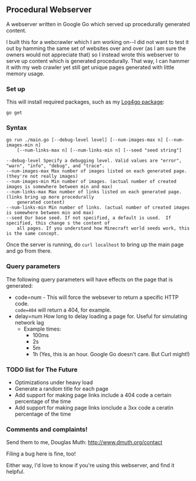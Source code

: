 ## Procedural Webserver

A webserver written in Google Go which served up procedurally generated content.

I built this for a webcrawler which I am working on--I did not want to test 
it out by hamming the same set of websites over and over (as I am sure the
owners would not appreciate that) so I instead wrote this webserver to serve 
up content which is generated procedurally.  That way, I can hammer it with my 
web crawler yet still get unique pages generated with little memory usage.

### Set up

This will install required packages, such as my [Log4go package](https://github.com/dmuth/google-go-log4go):

    go get

### Syntax

    go run ./main.go [--debug-level level] [--num-images-max n] [--num-images-min n] 
        [--num-links-max n] [--num-links-min n] [--seed "seed string"]
    
    --debug-level Specify a debugging level. Valid values are "error", "warn", "info", "debug", and "trace".
    --num-images-max Max number of images listed on each generated page. (they're not really images)
    --num-images-min Min number of images. (actual number of created images is somewhere between min and max)
    --num-links-max Max number of links listed on each generated page. (links bring up more procedurally 
        generated content)
    --num-links-min Min number of links. (actual number of created images is somewhere between min and max)
    --seed Our base seed. If not specified, a default is used.  If specified, this change s the content of 
        all pages. If you understand how Minecraft world seeds work, this is the same concept.
    
Once the server is running, do `curl localhost` to bring up the main page and go from there.

### Query parameters

The following query parameters will have effects on the page that is generated:

- code=num - This will force the websever to return a specific HTTP code.  
    `code=404` will return a 404, for example.
- delay=num How long to delay loading a page for.  Useful for simulating network lag
    - Example times: 
        - 100ms
        - 2s
        - 5m
        - 1h (Yes, this is an hour.  Google Go doesn't care. But Curl might!)
 
### TODO list for The Future
- Optimizations under heavy load
- Generate a random title for each page
- Add support for making page links include a 404 code a certain percentage of the time
- Add support for making page links ionclude a 3xx code a ceratin percentage of the time

### Comments and complaints!

Send them to me, Douglas Muth: http://www.dmuth.org/contact

Filing a bug here is fine, too!

Either way, I'd love to know if you're using this webserver, and find it helpful.



